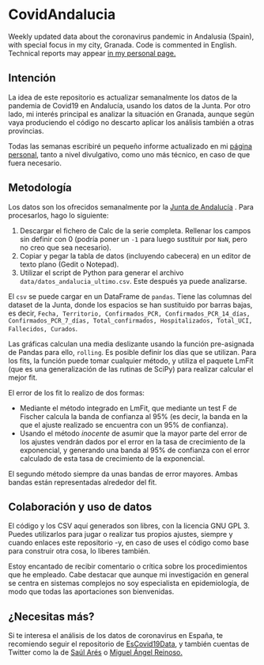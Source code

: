 # CovidAndalucia
Weekly updated data about the coronavirus pandemic in Andalusia (Spain), with special focus in my city, Granada. Code is commented in English. Technical reports may appear [in my personal page.](https://victorseven.github.io/technical/)



## Intención

La idea de este repositorio es actualizar semanalmente los datos de la pandemia de Covid19 en Andalucía, usando los datos de la Junta. Por otro lado, mi interés principal es analizar la situación en Granada, aunque según vaya produciendo el código no descarto aplicar los análisis también a otras provincias. 

Todas las semanas escribiré un pequeño informe actualizado en mi [página personal](https://victorseven.github.io/articles/), tanto a nivel divulgativo, como uno más técnico, en caso de que fuera necesario.

## Metodología

Los datos son los ofrecidos semanalmente por la [Junta de Andalucía](https://www.juntadeandalucia.es/institutodeestadisticaycartografia/badea/informe/anual?CodOper=b3_2314&idNode=42348) . Para procesarlos, hago lo siguiente:

1. Descargar el fichero de Calc de la serie completa. Rellenar los campos sin definir con 0 (podría poner un `-1` para luego sustituir por `NaN`, pero no creo que sea necesario).
2. Copiar y pegar la tabla de datos (incluyendo cabecera) en un editor de texto plano (Gedit o Notepad).
3. Utilizar el script de Python para generar el archivo `data/datos_andalucia_ultimo.csv`. Este después ya puede analizarse. 

El `csv`  se puede cargar en un DataFrame de `pandas`. Tiene las columnas del dataset de la Junta, donde los espacios se han sustituido por barras bajas, es decir, `Fecha, Territorio, Confirmados_PCR, Confirmados_PCR_14_días, Confirmados_PCR_7_días, Total_confirmados, Hospitalizados, Total_UCI, Fallecidos, Curados`. 

Las gráficas calculan una media deslizante usando la función pre-asignada de Pandas para ello, `rolling`. Es posible definir los días que se utilizan. Para los fits, la función puede tomar cualquier método, y utiliza el paquete LmFit (que es una generalización de las rutinas de SciPy) para realizar calcular el mejor fit.

El error de los fit lo realizo de dos formas:

- Mediante el método integrado en LmFit, que mediante un test F de Fischer calcula la banda de confianza al 95% (es decir, la banda en la que el ajuste realizado se encuentra con un 95% de confianza).
- Usando el método _inocente_ de asumir que la mayor parte del error de los ajustes vendrán dados por el error en la tasa de crecimiento de la exponencial, y generando una banda al 95% de confianza con el error calculado de esta tasa de crecimiento de la exponencial. 

El segundo método siempre da unas bandas de error mayores. Ambas bandas están representadas alrededor del fit. 

## Colaboración y uso de datos

El código y los CSV aquí generados son libres, con la licencia GNU GPL 3. Puedes utilizarlos para jugar o realizar tus propios ajustes, siempre y cuando enlaces este repositorio -y, en caso de uses el código como base para construir otra cosa, lo liberes también.

Estoy encantado de recibir comentario o crítica sobre los procedimientos que he empleado. Cabe destacar que aunque mi investigación en general se centra en sistemas complejos no soy especialista en epidemiología, de modo que todas las aportaciones son bienvenidas.

## ¿Necesitas más?

Si te interesa el análisis de los datos de coronavirus en España, te recomiendo seguir el repositorio de [EsCovid19Data](https://github.com/montera34/escovid19data), y también cuentas de Twitter como la de [Saúl Arés](https://twitter.com/omeuxeito) o [Miguel Ángel Reinoso.](https://twitter.com/mianrey)